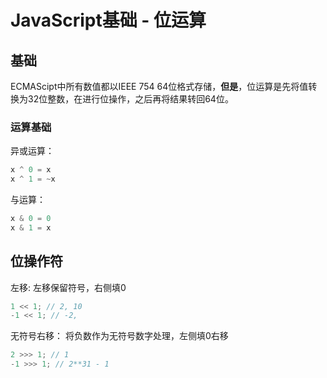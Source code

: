 # JavaScript基础 - 位运算
## 基础
ECMAScipt中所有数值都以IEEE 754 64位格式存储，**但是**，位运算是先将值转换为32位整数，在进行位操作，之后再将结果转回64位。

### 运算基础
异或运算：
```js
x ^ 0 = x​
x ^ 1 = ~x
```
与运算：
```js
x & 0 = 0
x & 1 = x
```

## 位操作符
左移:
左移保留符号，右侧填0
```js
1 << 1; // 2, 10
-1 << 1; // -2, 
```

无符号右移：
将负数作为无符号数字处理，左侧填0右移
```js
2 >>> 1; // 1
-1 >>> 1; // 2**31 - 1
```
